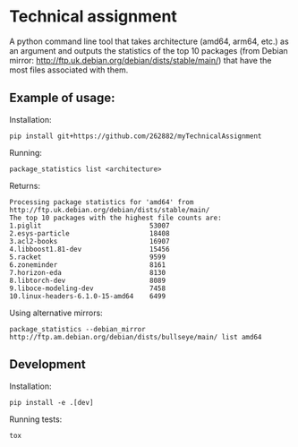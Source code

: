# Technical assignment

A python command line tool that takes architecture (amd64, arm64, etc.) as an argument and outputs the statistics of the top 10 packages (from Debian mirror: http://ftp.uk.debian.org/debian/dists/stable/main/) that have the most files associated with them.

## Example of usage:

Installation:
```
pip install git+https://github.com/262882/myTechnicalAssignment
```

Running:
```
package_statistics list <architecture>
```

Returns:
```
Processing package statistics for 'amd64' from http://ftp.uk.debian.org/debian/dists/stable/main/
The top 10 packages with the highest file counts are:
1.piglit                           53007
2.esys-particle                    18408
3.acl2-books                       16907
4.libboost1.81-dev                 15456
5.racket                           9599
6.zoneminder                       8161
7.horizon-eda                      8130
8.libtorch-dev                     8089
9.liboce-modeling-dev              7458
10.linux-headers-6.1.0-15-amd64    6499
```

Using alternative mirrors:
```
package_statistics --debian_mirror http://ftp.am.debian.org/debian/dists/bullseye/main/ list amd64
```

## Development

Installation:
```
pip install -e .[dev]
```

Running tests:
```
tox
```
